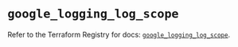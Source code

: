 # `google_logging_log_scope`

Refer to the Terraform Registry for docs: [`google_logging_log_scope`](https://registry.terraform.io/providers/hashicorp/google/6.47.0/docs/resources/logging_log_scope).
